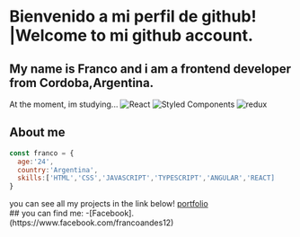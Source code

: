 <h1> Bienvenido a mi perfil de github! |Welcome to mi github account. </h1>
<h2>My name is Franco and i am a frontend developer from Cordoba,Argentina.</h2>
 <p>At the moment, im studying...
 <img alt="React" src="https://img.shields.io/badge/-React-45b8d8?style=flat-square&logo=react&logoColor=white" />
 <img alt="Styled Components" src="https://img.shields.io/badge/-Styled_Components-db7092?style=flat-square&logo=styled-components&logoColor=white" />
<img alt="redux" src="https://img.shields.io/badge/-Redux-764ABC?style=flat-square&logo=redux&logoColor=white" /></p>
<h2>About me </h2>

```javascript
const franco = {
  age:'24',
  country:'Argentina',
  skills:['HTML','CSS','JAVASCRIPT','TYPESCRIPT','ANGULAR','REACT]
}
```
<p> you can see all my projects in the link below!
<a href='https://franco-ibarra-portafolio.herokuapp.com/' target='_blank'> portfolio </a> <br>
## you can find me:
-[Facebook].(https://www.facebook.com/francoandes12)
